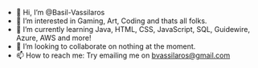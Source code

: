 - 👋 Hi, I’m @Basil-Vassilaros
- 👀 I’m interested in Gaming, Art, Coding and thats all folks.
- 🌱 I’m currently learning Java, HTML, CSS, JavaScript, SQL, Guidewire, Azure, AWS and more!
- 💞️ I’m looking to collaborate on nothing at the moment.
- 📫 How to reach me: Try emailing me on bvassilaros@gmail.com

<!---
Basil-Vassilaros/Basil-Vassilaros is a ✨ special ✨ repository because its `README.md` (this file) appears on your GitHub profile.
You can click the Preview link to take a look at your changes.
--->
